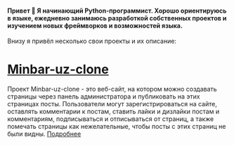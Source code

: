 #### Привет 👋 Я начинающий Python-программист. Хорошо ориентируюсь в языке, ежедневно занимаюсь разработкой собственных проектов и изучением новых фреймворков и возможностей языка.
Внизу я привёл несколько свои проекты и их описание:
  # [Minbar-uz-clone](https://github.com/BunyodNaimov/minbar-uz-clone)

  Проект Minbar-uz-clone - это веб-сайт, на котором можно создавать страницы через панель администратора и публиковать на этих страницах посты. Пользователи могут зарегистрироваться на сайте, оставлять комментарии к постам, ставить лайки и дизлайки постам и комментариям, подписываться и отписываться от страниц, а также помечать страницы как нежелательные, чтобы посты с этих страниц не были видны. [Подробнее](https://github.com/BunyodNaimov/minbar-uz-clone)


<!--
**BunyodNaimov/BunyodNaimov** is a ✨ _special_ ✨ repository because its `README.md` (this file) appears on your GitHub profile.

Here are some ideas to get you started:

- 🔭 I’m currently working on ...
- 🌱 I’m currently learning ...
- 👯 I’m looking to collaborate on ...
- 🤔 I’m looking for help with ...
- 💬 Ask me about ...
- 📫 How to reach me: ...
- 😄 Pronouns: ...
- ⚡ Fun fact: ...
-->
